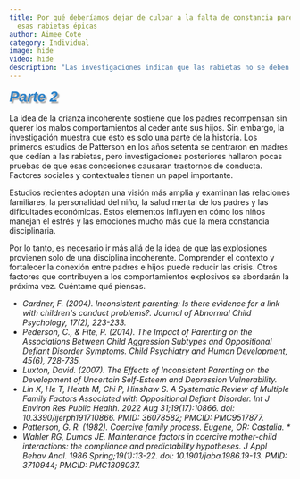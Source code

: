 ```yaml
---
title: Por qué deberíamos dejar de culpar a la falta de constancia parental por
  esas rabietas épicas
author: Aimee Cote
category: Individual
image: hide
video: hide
description: "Las investigaciones indican que las rabietas no se deben solo a la crianza incoherente. El contexto, las relaciones y el estrés pesan más que la disciplina."
---
```

<p><span style='font-family: "Comic Sans MS", sans-serif; color: rgb(44, 130, 201); font-size: 26px;'><em><strong><span style="text-shadow: 3px 3px 2px rgba(136, 136, 136, 0.8);">Parte 2</span></strong></em></span></p><p>La idea de la crianza incoherente sostiene que los padres recompensan sin querer los malos comportamientos al ceder ante sus hijos. Sin embargo, la investigación muestra que esto es solo una parte de la historia. Los primeros estudios de Patterson en los años setenta se centraron en madres que cedían a las rabietas, pero investigaciones posteriores hallaron pocas pruebas de que esas concesiones causaran trastornos de conducta. Factores sociales y contextuales tienen un papel importante.</p><p>Estudios recientes adoptan una visión más amplia y examinan las relaciones familiares, la personalidad del niño, la salud mental de los padres y las dificultades económicas. Estos elementos influyen en cómo los niños manejan el estrés y las emociones mucho más que la mera constancia disciplinaria.</p><p>Por lo tanto, es necesario ir más allá de la idea de que las explosiones provienen solo de una disciplina incoherente. Comprender el contexto y fortalecer la conexión entre padres e hijos puede reducir las crisis. Otros factores que contribuyen a los comportamientos explosivos se abordarán la próxima vez. Cuéntame qué piensas.</p><p><ul><li><cite>Gardner, F. (2004). Inconsistent parenting: Is there evidence for a link with children&apos;s conduct problems?. Journal of Abnormal Child Psychology, 17(2), 223-233.</cite></li><li><cite>Pederson, C., &amp; Fite, P. (2014). The Impact of Parenting on the Associations Between Child Aggression Subtypes and Oppositional Defiant Disorder Symptoms. Child Psychiatry and Human Development, 45(6), 728-735.</cite></li><li><cite>Luxton, David. (2007). The Effects of Inconsistent Parenting on the Development of Uncertain Self-Esteem and Depression Vulnerability.</cite></li><li><cite>Lin X, He T, Heath M, Chi P, Hinshaw S. A Systematic Review of Multiple Family Factors Associated with Oppositional Defiant Disorder. Int J Environ Res Public Health. 2022 Aug 31;19(17):10866. doi: 10.3390/ijerph191710866. PMID: 36078582; PMCID: PMC9517877.</cite></li><li><cite>Patterson, G. R. (1982). Coercive family process. Eugene, OR: Castalia. *</cite></li><li><cite>Wahler RG, Dumas JE. Maintenance factors in coercive mother-child interactions: the compliance and predictability hypotheses. J Appl Behav Anal. 1986 Spring;19(1):13-22. doi: 10.1901/jaba.1986.19-13. PMID: 3710944; PMCID: PMC1308037.</cite></p></ul>